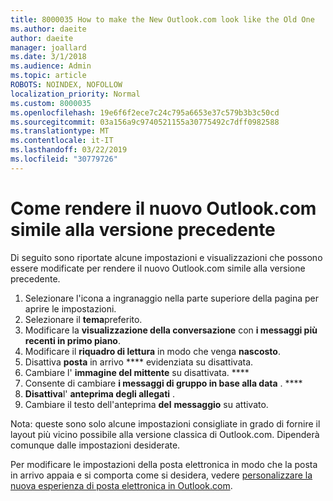 ```yaml
---
title: 8000035 How to make the New Outlook.com look like the Old One
ms.author: daeite
author: daeite
manager: joallard
ms.date: 3/1/2018
ms.audience: Admin
ms.topic: article
ROBOTS: NOINDEX, NOFOLLOW
localization_priority: Normal
ms.custom: 8000035
ms.openlocfilehash: 19e6f6f2ece7c24c795a6653e37c579b3b3c50cd
ms.sourcegitcommit: 03a156a9c9740521155a30775492c7dff0982588
ms.translationtype: MT
ms.contentlocale: it-IT
ms.lasthandoff: 03/22/2019
ms.locfileid: "30779726"
---
```

# <a name="how-to-make-the-new-outlookcom-look-like-the-old-version"></a>Come rendere il nuovo Outlook.com simile alla versione precedente

Di seguito sono riportate alcune impostazioni e visualizzazioni che possono essere modificate per rendere il nuovo Outlook.com simile alla versione precedente.

1. Selezionare l'icona a ingranaggio nella parte superiore della pagina per aprire le impostazioni.
2. Selezionare il **tema**preferito.
3. Modificare la **visualizzazione della conversazione** con **i messaggi più recenti in primo piano**.
4. Modificare il **riquadro di lettura** in modo che venga **nascosto**.
5. Disattiva **posta** in arrivo **** evidenziata su disattivata.
6. Cambiare l' **immagine del mittente** su disattivata. **** 
7. Consente di cambiare **i messaggi di gruppo in base alla data** . **** 
8. **Disattiva**l' **anteprima degli allegati** . 
9. Cambiare il testo dell'anteprima **del** **messaggio** su attivato.

Nota: queste sono solo alcune impostazioni consigliate in grado di fornire il layout più vicino possibile alla versione classica di Outlook.com. Dipenderà comunque dalle impostazioni desiderate.

Per modificare le impostazioni della posta elettronica in modo che la posta in arrivo appaia e si comporta come si desidera, vedere [personalizzare la nuova esperienza di posta elettronica in Outlook.com](https://support.office.com/article/b41c2ecb-f23c-42b3-b7f8-659646d5e58c).